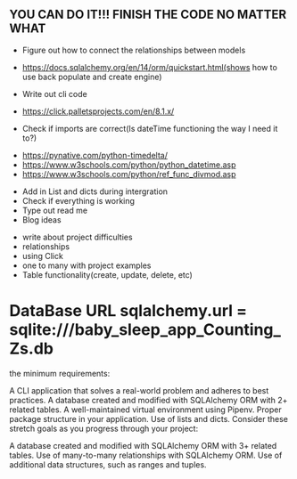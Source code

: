 ## YOU CAN DO IT!!! FINISH THE CODE NO MATTER WHAT
- Figure out how to connect the relationships between models
* https://docs.sqlalchemy.org/en/14/orm/quickstart.html(shows how to use back populate and create engine)
- Write out cli code
* https://click.palletsprojects.com/en/8.1.x/
- Check if imports are correct(Is dateTime functioning the way I need it to?)
* https://pynative.com/python-timedelta/
* https://www.w3schools.com/python/python_datetime.asp
* https://www.w3schools.com/python/ref_func_divmod.asp
- Add in List and dicts during intergration
- Check if everything is working
- Type out read me
- Blog ideas
* write about project difficulties
* relationships
* using Click
* one to many with project examples
* Table functionality(create, update, delete, etc)
# DataBase URL sqlalchemy.url = sqlite:///baby_sleep_app_Counting_Zs.db

the minimum requirements:

A CLI application that solves a real-world problem and adheres to best practices.
A database created and modified with SQLAlchemy ORM with 2+ related tables.
A well-maintained virtual environment using Pipenv.
Proper package structure in your application.
Use of lists and dicts.
Consider these stretch goals as you progress through your project:

A database created and modified with SQLAlchemy ORM with 3+ related tables.
Use of many-to-many relationships with SQLAlchemy ORM.
Use of additional data structures, such as ranges and tuples.
